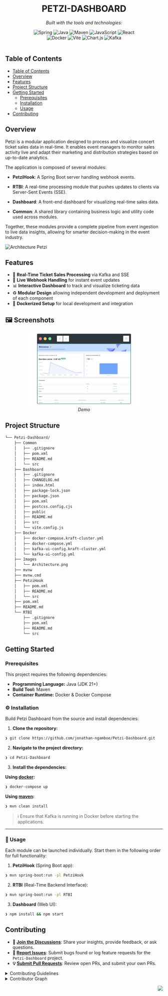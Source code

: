 <div id="top">

<!-- HEADER STYLE: CLASSIC -->
<div align="center">

# PETZI-DASHBOARD

<em></em>

<!-- BADGES -->
<!-- local repository, no metadata badges. -->

<em>Built with the tools and technologies:</em>

<img src="https://img.shields.io/badge/Spring-000000.svg?style=default&logo=Spring&logoColor=white" alt="Spring">
<img src="https://img.shields.io/badge/Java-ED8B00.svg?style=default&logo=java&logoColor=white" alt="Java">
<img src="https://img.shields.io/badge/Maven-C71A36.svg?style=default&logo=apache-maven&logoColor=white" alt="Maven">
<img src="https://img.shields.io/badge/JavaScript-F7DF1E.svg?style=default&logo=JavaScript&logoColor=black" alt="JavaScript">
<img src="https://img.shields.io/badge/React-61DAFB.svg?style=default&logo=React&logoColor=black" alt="React">
<br>
<img src="https://img.shields.io/badge/Docker-2496ED.svg?style=default&logo=Docker&logoColor=white" alt="Docker">
<img src="https://img.shields.io/badge/Vite-646CFF.svg?style=default&logo=Vite&logoColor=white" alt="Vite">
<img src="https://img.shields.io/badge/Chart.js-FF6384.svg?style=default&logo=chartdotjs&logoColor=white" alt="Chart.js">
<img src="https://img.shields.io/badge/Apache_Kafka-231F20.svg?style=default&logo=apachekafka&logoColor=white" alt="Kafka">

</div>
<br>

## Table of Contents

- [Table of Contents](#table-of-contents)
- [Overview](#overview)
- [Features](#features)
- [Project Structure](#project-structure)
- [Getting Started](#getting-started)
    - [Prerequisites](#prerequisites)
    - [Installation](#installation)
    - [Usage](#usage)
- [Contributing](#contributing)

## Overview

Petzi is a modular application designed to process and visualize concert ticket sales data in real-time. It enables event managers to monitor sales activity live and adapt their marketing and distribution strategies based on up-to-date analytics.

The application is composed of several modules:

- **PetziHook**: A Spring Boot server handling webhook events.

- **RTBI**: A real-time processing module that pushes updates to clients via Server-Sent Events (SSE).

- **Dashboard**: A front-end dashboard for visualizing real-time sales data.

- **Common**: A shared library containing business logic and utility code used across modules.

Together, these modules provide a complete pipeline from event ingestion to live data insights, allowing for smarter decision-making in the event industry.

![Architecture Petzi](Images/Architecture.png)

## Features

- 📡 **Real-Time Ticket Sales Processing** via Kafka and SSE  
- 🔔 **Live Webhook Handling** for instant event updates  
- 📊 **Interactive Dashboard** to track and visualize ticketing data  
- ♻️ **Modular Design** allowing independent development and deployment of each component  
- 🔧 **Dockerized Setup** for local development and integration  

## 🖼️ Screenshots

<p align="center">
  <img src="/Images/Demo.png" width="75%" alt="Petzi Dashboard Demo" />
  <br>
  <em>Demo</em>
</p>

## Project Structure

```sh
└── Petzi-Dashboard/
    ├── Common
    │   ├── .gitignore
    │   ├── pom.xml
    │   ├── README.md
    │   └── src
    ├── Dashboard
    │   ├── .gitignore
    │   ├── CHANGELOG.md
    │   ├── index.html
    │   ├── package-lock.json
    │   ├── package.json
    │   ├── pom.xml
    │   ├── postcss.config.cjs
    │   ├── public
    │   ├── README.md
    │   ├── src
    │   └── vite.config.js
    ├── Docker
    │   ├── docker-compose.kraft-cluster.yml
    │   ├── docker-compose.yml
    │   ├── kafka-ui-config.kraft-cluster.yml
    │   └── kafka-ui-config.yml
    ├── Images
    │   └── Architecture.png
    ├── mvnw
    ├── mvnw.cmd
    ├── PetziHook
    │   ├── pom.xml
    │   ├── README.md
    │   └── src
    ├── pom.xml
    ├── README.md
    └── RTBI
        ├── .gitignore
        ├── pom.xml
        ├── README.md
        └── src
```

## Getting Started

### Prerequisites

This project requires the following dependencies:

- **Programming Language:** Java (JDK 21+)
- **Build Tool:** Maven
- **Container Runtime:** Docker & Docker Compose

### ⚙️ Installation

Build Petzi Dashboard from the source and install dependencies:

1. **Clone the repository:**

```sh
❯ git clone https://github.com/jonathan-ngamboe/Petzi-Dashboard.git
```

2. **Navigate to the project directory:**

```sh
❯ cd Petzi-Dashboard
```

3. **Install the dependencies:**

**Using [docker](https://www.docker.com/):**

```sh
❯ docker-compose up
```

**Using [maven](https://maven.apache.org/):**

```sh
❯ mvn clean install
```

> ℹ️ Ensure that Kafka is running in Docker before starting the applications.

---

### 🤖 Usage

Each module can be launched individually. Start them in the following order for full functionality:

1. **PetziHook** (Spring Boot app):
```sh
❯ mvn spring-boot:run -pl PetziHook
```

2. **RTBI** (Real-Time Backend Interface):
```sh
❯ mvn spring-boot:run -pl RTBI
```

3. **Dashboard** (Web UI):
```sh
❯ npm install && npm start
```

## Contributing

- **💬 [Join the Discussions](https://LOCAL//Petzi-Dashboard/discussions)**: Share your insights, provide feedback, or ask questions.
- **🐛 [Report Issues](https://LOCAL//Petzi-Dashboard/issues)**: Submit bugs found or log feature requests for the `Petzi-Dashboard` project.
- **💡 [Submit Pull Requests](https://LOCAL//Petzi-Dashboard/blob/main/CONTRIBUTING.md)**: Review open PRs, and submit your own PRs.

<details closed>
<summary>Contributing Guidelines</summary>

1. **Fork the Repository**: Start by forking the project repository to your LOCAL account.
2. **Clone Locally**: Clone the forked repository to your local machine using a git client.
   ```sh
   git clone .\Petzi-Dashboard\
   ```
3. **Create a New Branch**: Always work on a new branch, giving it a descriptive name.
   ```sh
   git checkout -b new-feature-x
   ```
4. **Make Your Changes**: Develop and test your changes locally.
5. **Commit Your Changes**: Commit with a clear message describing your updates.
   ```sh
   git commit -m 'Implemented new feature x.'
   ```
6. **Push to LOCAL**: Push the changes to your forked repository.
   ```sh
   git push origin new-feature-x
   ```
7. **Submit a Pull Request**: Create a PR against the original project repository. Clearly describe the changes and their motivations.
8. **Review**: Once your PR is reviewed and approved, it will be merged into the main branch. Congratulations on your contribution!
</details>

<details closed>
<summary>Contributor Graph</summary>
<br>
<p align="left">
   <a href="https://LOCAL{//Petzi-Dashboard/}graphs/contributors">
      <img src="https://contrib.rocks/image?repo=/Petzi-Dashboard">
   </a>
</p>
</details>

<div align="right">

[![][back-to-top]](#top)

</div>


[back-to-top]: https://img.shields.io/badge/-BACK_TO_TOP-151515?style=flat-square

